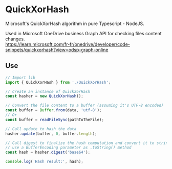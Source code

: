 # QuickXorHash
Microsoft's QuickXorHash algorithm in pure Typescript - NodeJS.

Used in Microsoft OneDrive business Graph API for checking files content changes.\
https://learn.microsoft.com/fr-fr/onedrive/developer/code-snippets/quickxorhash?view=odsp-graph-online

## Use
```ts
// Import lib
import { QuickXorHash } from './QuickXorHash';

// Create an instance of QuickXorHash
const hasher = new QuickXorHash();

// Convert the file content to a buffer (assuming it's UTF-8 encoded)
const buffer = Buffer.from(data, 'utf-8');
// Or
const buffer = readFileSync(pathToTheFile);

// Call update to hash the data
hasher.update(buffer, 0, buffer.length);

// Call digest to finalize the hash computation and convert it to string
// use a BufferEncoding parameter as .toString() method
const hash = hasher.digest('base64');

console.log('Hash result:', hash);
```

